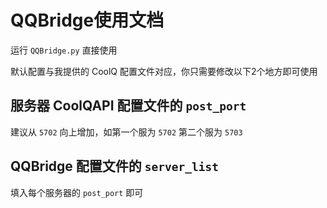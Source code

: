 # QQBridge使用文档

运行 `QQBridge.py` 直接使用

默认配置与我提供的 CoolQ 配置文件对应，你只需要修改以下2个地方即可使用

## 服务器 CoolQAPI 配置文件的 `post_port`

建议从 `5702` 向上增加，如第一个服为 `5702` 第二个服为 `5703`

## QQBridge 配置文件的 `server_list`

填入每个服务器的 `post_port` 即可
